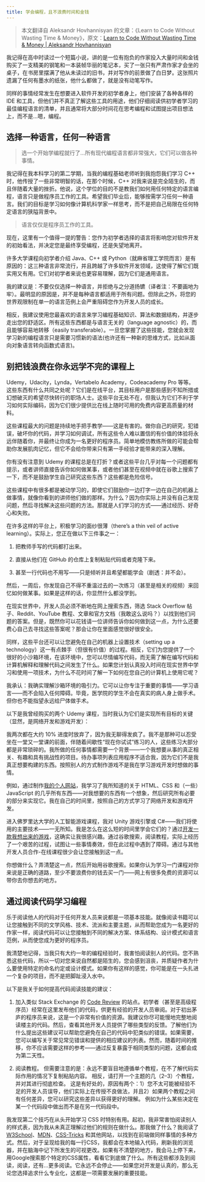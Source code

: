 ```yaml
---
title: 学会编程，且不浪费时间和金钱
---
```


> 本文翻译自 Aleksandr Hovhannisyan 的文章：《Learn to Code Without Wasting Time & Money》，原文：[Learn to Code Without Wasting Time & Money \| Aleksandr Hovhannisyan](https://aleksandrhovhannisyan.github.io/blog/dev/learn-to-code-without-wasting-time-and-money/)

我记得在高中时读过一个短篇小说，讲的是一位有抱负的作家投入大量时间和金钱购买了一支精美的钢笔和一本装帧华丽的笔记本，买了一张只有严肃作家才会坐的桌子，在书房里摆满了他从未读过的旧书，并对写作的前景做了白日梦。这张照片遗漏了任何有墨水的纸张，他什么都做了，就是没有动笔写作。

同样的事情经常发生在想要进入软件开发的初学者身上，他们安装了各种各样的 IDE 和工具，但他们并不真正了解这些工具的用途，他们仔细阅读供初学者学习的最佳编程语言的清单，并且通常将大部分时间花在思考编程和试图提出项目想法上，而不是...嗯，编程。

## 选择一种语言，任何一种语言

> 选一个开始学编程就行了...所有现代编程语言都非常强大，它们可以做各种事情。

我记得在我本科学习的第二学期，当我的编程基础老师听到我抱怨我们学习 C++ 时，他传授了一些非常明智的话，在那个时候，C++ 对我来说是完全陌生的，而且伴随着大量的挫折。他说，这个学位的目的不是教我们如何用任何特定的语言编程，语言只是做程序员工作的工具。希望我们毕业后，能够按需学习任何一种语言。我们的目标是学习如何像计算机科学家一样思考，而不是把自己局限在任何特定语言的狭隘背景中。

> 语言仅仅是程序员工作的工具。

现在，这里有一个值得一提的警告：您作为初学者选择的语言将影响您对软件开发的初始看法，并决定您是最终享受编程，还是失望地离开。

许多大学课程向初学者介绍 Java、C++ 或 Python（就麻省理工学院而言）是有原因的：这三种语言非常流行，并且跨越了许多软件开发领域，这使得了解它们既实用又有用。它们对初学者来说也更容易理解，因为它们是通用语言。

我的建议是：不要仅仅选择一种语言，并拒绝与之分道扬镳（译者注：不要画地为牢）。最明显的原因是，并不是每种语言都适用于所有问题。但除此之外，将您的世界观限制在单一的语言范例上会严重阻碍您作为开发人员的成长。

相反，我建议使用您最喜欢的语言来学习编程基础知识、算法和数据结构，并逐步走出您的舒适区。所有这些东西都是与语言无关的（language agnostic）的，而且能够容易地转移（easily transferable）。一旦您掌握了这些技能，您就会发现学习新的编程语言只是需要习惯新的语法(也许还有一种新的思维方式，比如从面向对象语言转向函数式语言)。

## 别把钱浪费在你永远学不完的课程上

Udemy，Udacity，Lynda，Vertabelo Academy，Codeacademy Pro 等等。这些东西有什么共同之处呢？它们是在线平台，其目标用户是那些感到不知所措或幻想破灭的希望尽快转行的职场人士。这些平台无处不在，但我认为它们不利于学习如何实际编码，因为它们很少提供比在线上随时可用的免费内容更高质量的材料。

这些课程最大的问题是持续地手把手教学——这是有害的。做你自己的研究，犯错误，破坏你的代码，并学习如何调试，所有这些令人难以置信的有价值的体验将永远伴随着你，并最终让你成为一名更好的程序员。简单地模仿教练所做的可能会帮助你发展肌肉记忆，但它不会给你带来只有第一手经验才能带来的深入理解。

你有没有注意到 Udemy 的课程总是在打折？或者这些平台几乎对每一个问题都有提示，或者讲师直接告诉你如何做某事，或者他们甚至在视频中就在谷歌上搜索了一下，而不是鼓励学生自己研究这些东西？这些都是危险信号。

这些课程中有很多都是被动学习的，即使它们鼓励你一边打字一边在自己的机器上做事情，就像你看到的讲师他们做的那样。为什么？因为你实际上并没有自己发现问题，然后寻找解决这些问题的方法。那就是人们学习的方式——通过经历、好奇心和失败。

在许多这样的平台上，积极学习的面纱很薄（there’s a thin veil of active learning）。实际上，您正在做以下三件事之一：

1. 把教师手写的代码都打出来。

2. 直接从他们在 GitHub 的仓库上复制粘贴代码或者克隆下来。

3. 甚至一行代码也不用写——只是倾听并且希望都能学会（剧透：并不会）。

然后，一周后，你发现自己不得不重温过去的一次练习（甚至是相关的视频）来回忆如何做某事。如果是这样的话，你显然什么都没学到。

在现实世界中，开发人员必须不断地在网上搜索东西，筛选 Stack Overflow 帖子、Reddit、YouTube 教程、文章和官方文档（我敢这么说吗？）以找到他们问题的答案。但是，既然你可以花钱请一位讲师告诉你如何做到这一点，为什么还要费心自己去寻找这些答案呢？那会让你在里面感觉很好很安全。

同样，这些平台还可以让您避免在自己的机器上设置技术（setting up a technology）这一有点棘手（但很有价值）的过程。相反，它们为您提供了一个很好的小沙箱环境，在该环境中，您可以尽情编写代码，而无需了解在编写代码和计算机解释和理解代码之间发生了什么。如果您计划认真投入时间在现实世界中学习和使用一项技术，为什么不花时间了解一下如何在您自己的计算机上使用它呢？

我承认：我确实理解沙箱环境的吸引力。它可以让你专注于重要的事情——学习语言——而不会陷入任何障碍。毕竟，医学院的学生不会在真实的病人身上做手术。但你也不能指望永远给尸体做手术。

以下是我曾经购买的两个 Udemy 课程，当时我认为它们是实现所有目标的关键（显然，是网络开发和游戏开发）：

我两次都在大约 10% 进度时放弃了，因为我无聊得发疯了。我不是那种可以忍受坐在一堂又一堂课的前面，伴随着间歇性“现在你试试”练习的人，这些练习大部分都是非常琐碎的。我所做的任何事情都需要一个背景——一个我想要从事的真正相关、有趣和具有挑战性的项目。待办事项列表应用程序不适合我，因为它们不是我真正想要构建的东西。按照别人的方式制作游戏不是我在学习游戏开发时想做的事情。

例如，通过制作[我的个人网站](https://aleksandrhovhannisyan.github.io/)，我学习了我所知道的关于 HTML、CSS 和（一些）JavaScript 的几乎所有东西——对我想要的东西有一个想象，然后研究所有必要的部分来实现它。我在自己的时间里，按照自己的方式学习了网络开发和游戏开发。

进入佛罗里达大学的人工智能游戏课程，我对 Unity 游戏引擎或 C#——我们将使用的主要技术——一无所知。我是怎么在这么短的时间里学会它们的？通过[开发一款我想出来的游戏](https://github.com/cap4053-cheeky-pixels/EmbodyGame)，这确实让我很感兴趣。通过谷歌搜索，阅读教程，实际上经历了一个艰苦的过程，试图让一些事情奏效，但在此过程中遇到了障碍。通过与其他开发人员合作-在线课程很少会让您接触到这一点。

你想做什么？弄清楚这一点，然后开始用谷歌搜索。如果你认为学习一门课程对你来说是正确的道路，至少不要浪费你的钱去买一门——网上有很多免费的资源可以带你去你想去的地方。

## 通过阅读代码学习编程

乐于阅读他人的代码对于任何开发人员来说都是一项基本技能。就像阅读书籍可以让您接触到不同的文学风格、技术、流派和主要主题，从而帮助您成为一名更好的作家一样，阅读代码可以让您接触到不同的解决方案、体系结构、设计模式和语言范例，从而使您成为更好的程序员。

我清楚地记得，当我只有大约一年的编程经验时，我害怕阅读别人的代码。您不熟悉这些代码，所以一切对您来说自然都是陌生的，您会感到沮丧，并质疑作者为什么要使用特定的命名约定或设计模式。如果你有这样的感觉，你可能是在一头扎进一个复杂的项目，而不是把脚趾浸入水中。

以下是我关于如何提高代码阅读技能的建议：

1. 加入类似 Stack Exchange 的 [Code Review](https://codereview.stackexchange.com/) 的站点。初学者（甚至是高级程序员）经常在这里发布他们的代码，供更有经验的开发人员审阅。对于初出茅庐的程序员来说，这是一个非常有价值的资源。我建议你尽可能慢地完整地阅读楼主的代码。然后，查看其他开发人员提供了哪些类型的反馈。了解他们为什么提出这些建议可以帮助您避免在自己的代码中犯类似的错误。如果需要，您可以编写关于常见常见错误和提供的相应建议的列表。然而，随着时间的推移，你不应该需要这样的参考——通过反复暴露于相同类型的问题，这都会成为第二天性。

2. 阅读教程。 但需要注意的是：永远不要盲目地遵循单个教程，在不了解代码实际作用的情况下复制粘贴内容。 相反，请打开一个主题的几（2–3）个教程，并对其进行彻底检查。 这是有好处的，原因有两个：1）您不太可能被经验不足的开发人员误导，他们实际上在传授不良做法，并且2）如果两个教程之间有任何差异，您可以研究这些差异以获得更好的理解。 例如为什么某些决定在某一个代码段中做出而不是在另一代码段中。

我发现第二个技巧在从头开始学习 CSS 时特别有用。起初，我非常害怕阅读别人的样式表，因为我从未真正理解过他们的规则在做什么。那我做了什么？我阅读了 [W3School](https://www.w3schools.com/)、[MDN](https://developer.mozilla.org/en-US/)、[CSS-Tricks](https://css-tricks.com/) 和其他网站，以找到在前端做同样事情的多种方式。然后，对于呈现给我的每一行CSS，我都会在本地输入代码，刷新我的浏览器，并在脑海中记下所发生的可视更改。如果有不清楚的地方，我会马上停下来，用Google搜索那个特定的CSS属性，看看它到底做了什么。所有这些都涉及到阅读，阅读，还有...更多阅读。它永远不会停止——如果您对开发是认真的，那么无论您选择追求什么专业化，这都是一项需要发展的重要技能。

